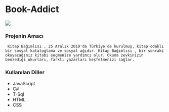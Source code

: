# Book-Addict
![](https://cdn.discordapp.com/attachments/522809147255947264/660910633415475247/Logo-removebg-preview_1.png)

### Projenin Amacı

     Kitap Bağımlısı , 25 Aralık 2019'da Türkiye'de kurulmuş, kitap odaklı bir sosyal kataloglama ve sosyal ağıdır. Kitap Bağımlısı , bir sonraki okuyacağınız kitabı seçmenize yardımcı olur. Okuma zevkinizin benzediği okurları, farklı yazarları keşfetmenizi sağlar. 


### Kullanılan Diller
- JavaScript
- C#
- T-Sql
- HTML
- CSS
